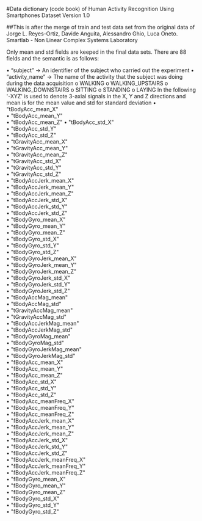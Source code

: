 #Data dictionary (code book) of Human Activity Recognition Using Smartphones Dataset
Version 1.0

##This is after the merge of train and test data set from the original data of  Jorge L. Reyes-Ortiz, Davide Anguita, Alessandro Ghio, Luca Oneto. Smartlab - Non Linear Complex Systems Laboratory

Only mean and std fields are keeped in the final data sets. There are 88 fields and the semantic is as follows:

•	“subject” → An identifier of the subject who carried out the experiment
•	“activity_name” → The name of the activity that the subject was doing during the data acquisition
o	WALKING
o	WALKING_UPSTAIRS
o	WALKING_DOWNSTAIRS
o	SITTING
o	STANDING
o	LAYING
In the following '-XYZ' is used to denote 3-axial signals in the X, Y and Z directions and mean is for the mean value and std for standard deviation
•	"tBodyAcc_mean_X"                   
•	"tBodyAcc_mean_Y"                  
•	 "tBodyAcc_mean_Z"
•	 "tBodyAcc_std_X"                   
•	 "tBodyAcc_std_Y"                    
•	"tBodyAcc_std_Z"                   
•	 “tGravityAcc_mean_X"                
•	"tGravityAcc_mean_Y"               
•	"tGravityAcc_mean_Z"                
•	"tGravityAcc_std_X"                
•	"tGravityAcc_std_Y"                 
•	"tGravityAcc_std_Z"                
•	"tBodyAccJerk_mean_X"               
•	"tBodyAccJerk_mean_Y"              
•	"tBodyAccJerk_mean_Z"               
•	"tBodyAccJerk_std_X"               
•	"tBodyAccJerk_std_Y"                
•	"tBodyAccJerk_std_Z"               
•	"tBodyGyro_mean_X"                  
•	"tBodyGyro_mean_Y"                 
•	"tBodyGyro_mean_Z"                  
•	"tBodyGyro_std_X"                  
•	"tBodyGyro_std_Y"                   
•	"tBodyGyro_std_Z"                  
•	"tBodyGyroJerk_mean_X"              
•	"tBodyGyroJerk_mean_Y"             
•	"tBodyGyroJerk_mean_Z"              
•	"tBodyGyroJerk_std_X"              
•	"tBodyGyroJerk_std_Y"               
•	"tBodyGyroJerk_std_Z"              
•	"tBodyAccMag_mean"                  
•	"tBodyAccMag_std"                  
•	"tGravityAccMag_mean"               
•	"tGravityAccMag_std"               
•	"tBodyAccJerkMag_mean"              
•	"tBodyAccJerkMag_std"              
•	"tBodyGyroMag_mean"                 
•	"tBodyGyroMag_std"                 
•	"tBodyGyroJerkMag_mean"             
•	"tBodyGyroJerkMag_std"             
•	"fBodyAcc_mean_X"                   
•	"fBodyAcc_mean_Y"                  
•	"fBodyAcc_mean_Z"                   
•	"fBodyAcc_std_X"                   
•	"fBodyAcc_std_Y"                    
•	"fBodyAcc_std_Z"                   
•	"fBodyAcc_meanFreq_X"               
•	"fBodyAcc_meanFreq_Y"              
•	"fBodyAcc_meanFreq_Z"               
•	"fBodyAccJerk_mean_X"              
•	"fBodyAccJerk_mean_Y"               
•	"fBodyAccJerk_mean_Z"              
•	"fBodyAccJerk_std_X"                
•	"fBodyAccJerk_std_Y"               
•	"fBodyAccJerk_std_Z"                
•	"fBodyAccJerk_meanFreq_X"          
•	"fBodyAccJerk_meanFreq_Y"           
•	"fBodyAccJerk_meanFreq_Z"          
•	"fBodyGyro_mean_X"                  
•	"fBodyGyro_mean_Y"                 
•	"fBodyGyro_mean_Z"                  
•	"fBodyGyro_std_X"                  
•	"fBodyGyro_std_Y"                   
•	"fBodyGyro_std_Z"                  
